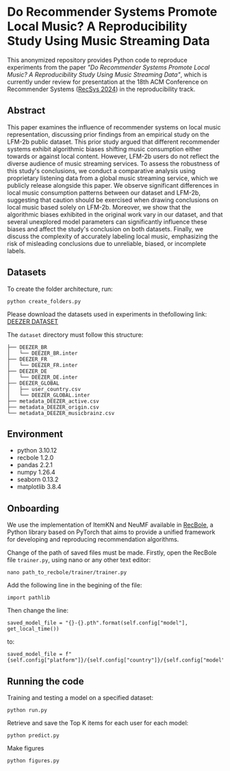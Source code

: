 # Do Recommender Systems Promote Local Music? A Reproducibility Study Using Music Streaming Data


This anonymized repository provides Python code to reproduce experiments from the paper _"Do Recommender Systems Promote Local Music? A Reproducibility Study Using Music Streaming Data"_, which is currently under review for presentation at the 18th ACM Conference on Recommender Systems ([RecSys 2024](https://recsys.acm.org/recsys24/)) in the reproducibility track.


## Abstract

This paper examines the influence of recommender systems on local music representation, discussing prior findings from an empirical study on the LFM-2b public dataset. This prior study argued that different recommender systems exhibit algorithmic biases shifting music consumption either towards or against local content.
However, LFM-2b users do not reflect the diverse audience of music streaming services.
To assess the robustness of this study's conclusions, we conduct a comparative analysis using proprietary listening data from a global music streaming service, which we publicly release alongside this paper. We observe significant differences in local music consumption patterns between our dataset and LFM-2b, suggesting that caution should be exercised when drawing conclusions on local music based solely on LFM-2b.
Moreover, we show that the algorithmic biases exhibited in the original work vary in our dataset, and that several unexplored model parameters can significantly influence these biases and affect the study's conclusion on both datasets. Finally, we discuss the complexity of accurately labeling local music, emphasizing the risk of misleading conclusions due to unreliable, biased, or incomplete labels.

## Datasets

To create the folder architecture, run: 
```
python create_folders.py
```

Please download the datasets used in experiments in thefollowing link: [DEEZER DATASET](https://zenodo.org/records/13309698)


The `dataset` directory must follow this structure:  
```
├── DEEZER_BR
│   └── DEEZER_BR.inter
├── DEEZER_FR
│   └── DEEZER_FR.inter
├── DEEZER_DE
│   └── DEEZER_DE.inter
├── DEEZER_GLOBAL
│   ├── user_country.csv
│   └── DEEZER_GLOBAL.inter
├── metadata_DEEZER_active.csv  
├── metadata_DEEZER_origin.csv 
└── metadata_DEEZER_musicbrainz.csv  
```

## Environment
- python 3.10.12
- recbole 1.2.0
- pandas 2.2.1
- numpy 1.26.4
- seaborn 0.13.2
- matplotlib 3.8.4

## Onboarding

We use the implementation of ItemKN and NeuMF available in [RecBole](https://recbole.io/), a Python library based on PyTorch that aims to provide a unified framework for developing and reproducing recommendation algorithms. 

Change of the path of saved files must be made. Firstly, open the RecBole file `trainer.py`, using nano or any other text editor:

```
nano path_to_recbole/trainer/trainer.py
```

Add the following line in the begining of the file:

```
import pathlib
```

Then change the line:

```
saved_model_file = "{}-{}.pth".format(self.config["model"], get_local_time())
```

to:

```
saved_model_file = f"{self.config["platform"]}/{self.config["country"]}/{self.config["model"]}/get_local_time().pth"
```

## Running the code

Training and testing a model on a specified dataset:

```
python run.py
```

Retrieve and save the Top K items for each user for each model:

```
python predict.py
```

Make figures

```
python figures.py
```